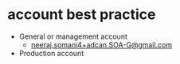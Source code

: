 # account best practice

- General or management account 
  - neeraj.somani4+adcan.SOA-G@gmail.com
- Production account
